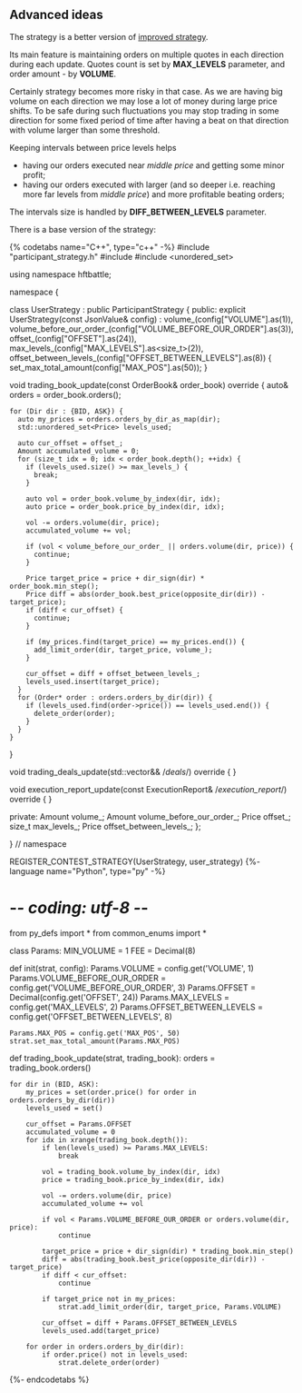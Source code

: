 ## Advanced ideas

The strategy is a better version of [improved strategy](ideas.md).

Its main feature is maintaining orders on multiple quotes in each direction during each update. Quotes count is set by **MAX_LEVELS** parameter, and order amount - by **VOLUME**.

Certainly strategy becomes more risky in that case. As we are having big volume on each direction we may lose a lot of money during large price shifts. To be safe during such fluctuations you may stop trading in some direction for some fixed period of time after having a beat on that direction with volume larger than some threshold.

Keeping intervals between price levels helps
  - having our orders executed near *middle price* and getting some minor profit;
  - having our orders executed with larger (and so deeper i.e. reaching more far levels from *middle price*) and more profitable beating orders;

The intervals size is handled by **DIFF_BETWEEN_LEVELS** parameter.


There is a base version of the strategy:

{% codetabs name="C++", type="c++" -%}
#include "participant_strategy.h"
#include <vector>
#include <unordered_set>

using namespace hftbattle;

namespace {

class UserStrategy : public ParticipantStrategy {
public:
  explicit UserStrategy(const JsonValue& config) : 
      volume_(config["VOLUME"].as<Amount>(1)),
      volume_before_our_order_(config["VOLUME_BEFORE_OUR_ORDER"].as<Amount>(3)),
      offset_(config["OFFSET"].as<Price>(24)),
      max_levels_(config["MAX_LEVELS"].as<size_t>(2)),
      offset_between_levels_(config["OFFSET_BETWEEN_LEVELS"].as<Price>(8)) {
    set_max_total_amount(config["MAX_POS"].as<Amount>(50));
  }

  void trading_book_update(const OrderBook& order_book) override {
    auto& orders = order_book.orders();
    
    for (Dir dir : {BID, ASK}) {
      auto my_prices = orders.orders_by_dir_as_map(dir);
      std::unordered_set<Price> levels_used;
        
      auto cur_offset = offset_;
      Amount accumulated_volume = 0;
      for (size_t idx = 0; idx < order_book.depth(); ++idx) {
        if (levels_used.size() >= max_levels_) {
          break;
        }
        
        auto vol = order_book.volume_by_index(dir, idx);
        auto price = order_book.price_by_index(dir, idx);
        
        vol -= orders.volume(dir, price);
        accumulated_volume += vol;
            
        if (vol < volume_before_our_order_ || orders.volume(dir, price)) {
          continue;
        }
            
        Price target_price = price + dir_sign(dir) * order_book.min_step();
        Price diff = abs(order_book.best_price(opposite_dir(dir)) - target_price);
        if (diff < cur_offset) {
          continue;
        }
            
        if (my_prices.find(target_price) == my_prices.end()) {
          add_limit_order(dir, target_price, volume_);
        }
            
        cur_offset = diff + offset_between_levels_;
        levels_used.insert(target_price);
      }
      for (Order* order : orders.orders_by_dir(dir)) {
        if (levels_used.find(order->price()) == levels_used.end()) {
          delete_order(order);
        }
      }
    }
  }

  void trading_deals_update(std::vector<Deal>&& /*deals*/) override { }

  void execution_report_update(const ExecutionReport& /*execution_report*/) override { }
  
private:
  Amount volume_;
  Amount volume_before_our_order_;
  Price offset_;
  size_t max_levels_;
  Price offset_between_levels_;
};

}  // namespace

REGISTER_CONTEST_STRATEGY(UserStrategy, user_strategy)
{%- language name="Python", type="py" -%}
# -*- coding: utf-8 -*-


from py_defs import *
from common_enums import *
        

class Params:
    MIN_VOLUME = 1
    FEE = Decimal(8)


def init(strat, config):
    Params.VOLUME = config.get('VOLUME', 1)
    Params.VOLUME_BEFORE_OUR_ORDER = config.get('VOLUME_BEFORE_OUR_ORDER', 3)
    Params.OFFSET = Decimal(config.get('OFFSET', 24))
    Params.MAX_LEVELS = config.get('MAX_LEVELS', 2)
    Params.OFFSET_BETWEEN_LEVELS = config.get('OFFSET_BETWEEN_LEVELS', 8)

    Params.MAX_POS = config.get('MAX_POS', 50)
    strat.set_max_total_amount(Params.MAX_POS)
  

def trading_book_update(strat, trading_book):
    orders = trading_book.orders()
  
    for dir in (BID, ASK):
        my_prices = set(order.price() for order in orders.orders_by_dir(dir))
        levels_used = set()
        
        cur_offset = Params.OFFSET
        accumulated_volume = 0
        for idx in xrange(trading_book.depth()):
            if len(levels_used) >= Params.MAX_LEVELS:
                break
            
            vol = trading_book.volume_by_index(dir, idx)
            price = trading_book.price_by_index(dir, idx)
            
            vol -= orders.volume(dir, price)
            accumulated_volume += vol
            
            if vol < Params.VOLUME_BEFORE_OUR_ORDER or orders.volume(dir, price): 
                continue
            
            target_price = price + dir_sign(dir) * trading_book.min_step()
            diff = abs(trading_book.best_price(opposite_dir(dir)) - target_price)
            if diff < cur_offset:
                continue
            
            if target_price not in my_prices:
                strat.add_limit_order(dir, target_price, Params.VOLUME)
            
            cur_offset = diff + Params.OFFSET_BETWEEN_LEVELS
            levels_used.add(target_price)
            
        for order in orders.orders_by_dir(dir):
            if order.price() not in levels_used:
                strat.delete_order(order)
{%- endcodetabs %}
